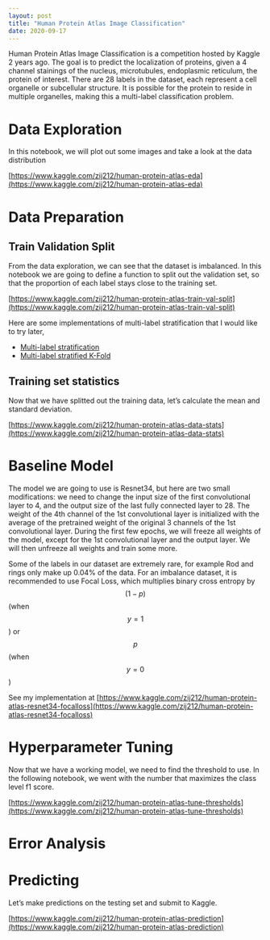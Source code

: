 ```yaml
---
layout: post
title: "Human Protein Atlas Image Classification"
date: 2020-09-17
---
```


Human Protein Atlas Image Classification is a competition hosted by Kaggle 2 years ago. The goal is to predict the localization of proteins, given a 4 channel stainings of the nucleus, microtubules, endoplasmic reticulum, the protein of interest. There are 28 labels in the dataset, each represent a cell organelle or subcellular structure. It is possible for the protein to reside in multiple organelles, making this a multi-label classification problem.

# Data Exploration
	
In this notebook, we will plot out some images and take a look at the data distribution  

[https://www.kaggle.com/zij212/human-protein-atlas-eda](https://www.kaggle.com/zij212/human-protein-atlas-eda)

# Data Preparation

## Train Validation Split

From the data exploration, we can see that the dataset is imbalanced. In this notebook we are going to define a function to split out the validation set, so that the proportion of each label stays close to the training set.

[https://www.kaggle.com/zij212/human-protein-atlas-train-val-split](https://www.kaggle.com/zij212/human-protein-atlas-train-val-split)

Here are some implementations of multi-label stratification that I would like to try later,   
- [Multi-label stratification](http://scikit.ml/stratification.html)
- [Multi-label stratified K-Fold](https://github.com/trent-b/iterative-stratification)


## Training set statistics

Now that we have splitted out the training data, let’s calculate the mean and standard deviation.  

[https://www.kaggle.com/zij212/human-protein-atlas-data-stats](https://www.kaggle.com/zij212/human-protein-atlas-data-stats)

# Baseline Model

The model we are going to use is Resnet34, but here are two small modifications: we need to change the input size of the first convolutional layer to 4, and the output size of the last fully connected layer to 28. The weight of the 4th channel of the 1st convolutional layer is initialized with the average of the pretrained weight of the original 3 channels of the 1st convolutional layer. During the first few epochs, we will freeze all weights of the model, except for the 1st convolutional layer and the output layer. We will then unfreeze all weights and train some more.

Some of the labels in our dataset are extremely rare, for example Rod and rings only make up 0.04% of the data. For an imbalance dataset, it is recommended to use Focal Loss, which multiplies binary cross entropy by $$(1-p)$$ (when $$y=1$$) or $$p$$ (when $$y=0$$)

See my implementation at [https://www.kaggle.com/zij212/human-protein-atlas-resnet34-focalloss](https://www.kaggle.com/zij212/human-protein-atlas-resnet34-focalloss)


# Hyperparameter Tuning

Now that we have a working model, we need to find the threshold to use. In the following notebook, we went with the number that maximizes the class level f1 score.

[https://www.kaggle.com/zij212/human-protein-atlas-tune-thresholds](https://www.kaggle.com/zij212/human-protein-atlas-tune-thresholds)

# Error Analysis

# Predicting

Let’s make predictions on the testing set and submit to Kaggle.

[https://www.kaggle.com/zij212/human-protein-atlas-prediction](https://www.kaggle.com/zij212/human-protein-atlas-prediction)


